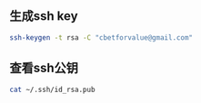 ## 生成ssh key
```bash
ssh-keygen -t rsa -C "cbetforvalue@gmail.com"
```

## 查看ssh公钥
```bash
cat ~/.ssh/id_rsa.pub
```